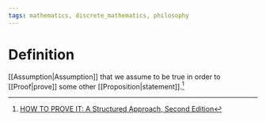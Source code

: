 ```yaml
---
tags: mathematics, discrete_mathematics, philosophy
---
```


# Definition

[[Assumption|Assumption]] that we assume to be true in order to [[Proof|prove]] some other [[Proposition|statement]].[^1]

[^1]: [HOW TO PROVE IT: A Structured Approach, Second Edition](zotero://open-pdf/library/items/THI2Q4PN?page=22)